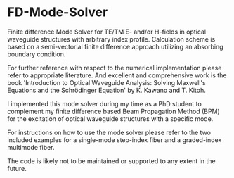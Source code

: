 # FD-Mode-Solver
Finite difference Mode Solver for TE/TM E- and/or H-fields in optical waveguide structures with arbitrary index profile. Calculation scheme is based on a semi-vectorial finite difference approach utilizing an absorbing boundary condition.

For further reference with respect to the numerical implementation please refer to appropriate literature. And excellent and comprehensive work is the book 'Introduction to Optical Waveguide Analysis: Solving Maxwell's Equations and the Schrödinger Equation' by K. Kawano and T. Kitoh.

I implemented this mode solver during my time as a PhD student to complement my finite difference based Beam Propagation Method (BPM) for the excitation of optical waveguide structures with a specific mode.

For instructions on how to use the mode solver please refer to the two included examples for a single-mode step-index fiber and a graded-index multimode fiber.

The code is likely not to be maintained or supported to any extent in the future.  
